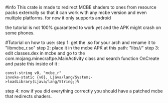 #info
This crate is made to redirect MCBE shaders to ones from resource packs externally so that it can work with any mcbe version and even multiple platforms.
for now it only supports android

the tutorial is not 100% guaranteed to work yet and the APK might crash on some phones.

#Tutorial on how to use:
step 1: get the .so for your arch and rename it to "libmcbe_r.so"
step 2: place it in the mcbe APK at this path: "libs/<arch>/"
step 3: edit classes.dex in mcbe and go to the com.mojang.minecraftpe.MainActivity class and search function OnCreate and paste this inside of it :
```
const-string v0, "mcbe_r"
invoke-static {v0}, Ljava/lang/System;->loadLibrary(Ljava/lang/String;)V
```
step 4: now if you did everything correctly you should have a patched mcbe that redirects shaders.